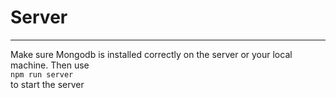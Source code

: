 # Server
------
Make sure Mongodb is installed correctly on the server or your local machine. Then use    
`npm run server`    
to start the server
